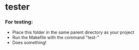 # tester

### For testing: 

- Place this folder in the same parent directory as your project
- Run the Makefile with the command "test-<project>"
- Does something!
